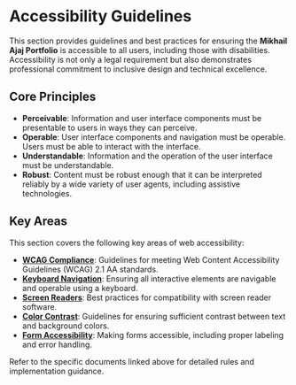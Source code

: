 # Accessibility Guidelines

This section provides guidelines and best practices for ensuring the **Mikhail Ajaj Portfolio** is accessible to all users, including those with disabilities. Accessibility is not only a legal requirement but also demonstrates professional commitment to inclusive design and technical excellence.

## Core Principles

- **Perceivable**: Information and user interface components must be presentable to users in ways they can perceive.
- **Operable**: User interface components and navigation must be operable. Users must be able to interact with the interface.
- **Understandable**: Information and the operation of the user interface must be understandable.
- **Robust**: Content must be robust enough that it can be interpreted reliably by a wide variety of user agents, including assistive technologies.

## Key Areas

This section covers the following key areas of web accessibility:

- **[WCAG Compliance](./wcag-compliance.md)**: Guidelines for meeting Web Content Accessibility Guidelines (WCAG) 2.1 AA standards.
- **[Keyboard Navigation](./keyboard-navigation.md)**: Ensuring all interactive elements are navigable and operable using a keyboard.
- **[Screen Readers](./screen-readers.md)**: Best practices for compatibility with screen reader software.
- **[Color Contrast](./color-contrast.md)**: Guidelines for ensuring sufficient contrast between text and background colors.
- **[Form Accessibility](./form-accessibility.md)**: Making forms accessible, including proper labeling and error handling.

Refer to the specific documents linked above for detailed rules and implementation guidance.
